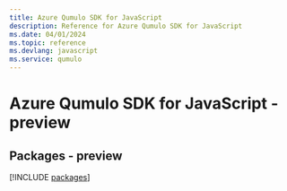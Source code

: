 ```yaml
---
title: Azure Qumulo SDK for JavaScript
description: Reference for Azure Qumulo SDK for JavaScript
ms.date: 04/01/2024
ms.topic: reference
ms.devlang: javascript
ms.service: qumulo
---
```

# Azure Qumulo SDK for JavaScript - preview
## Packages - preview
[!INCLUDE [packages](qumulo-index.md)]